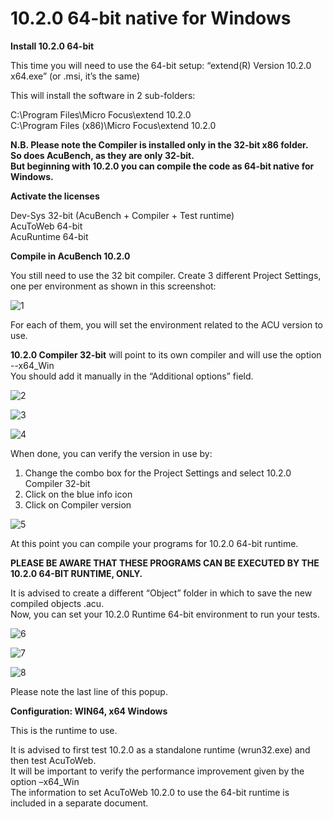# 10.2.0 64-bit native for Windows

**Install 10.2.0 64-bit**

This time you will need to use the 64-bit setup: “extend(R) Version 10.2.0 x64.exe” (or .msi, it’s the same)

This will install the software in 2 sub-folders:  

C:\Program Files\Micro Focus\extend 10.2.0  
C:\Program Files (x86)\Micro Focus\extend 10.2.0  

**N.B. Please note the Compiler is installed only in the 32-bit x86 folder.  
So does AcuBench, as they are only 32-bit.  
But beginning with 10.2.0 you can compile the code as 64-bit native for Windows.**  


**Activate the licenses**

Dev-Sys 32-bit (AcuBench + Compiler + Test runtime)  
AcuToWeb 64-bit  
AcuRuntime 64-bit  


**Compile in AcuBench 10.2.0**

You still need to use the 32 bit compiler. Create 3 different Project Settings, one per environment as shown in this screenshot:

![1](images/run64-1.png)

For each of them, you will set the environment related to the ACU version to use. 

**10.2.0 Compiler 32-bit** will point to its own compiler and will use the option --x64_Win  
You should add it manually in the “Additional options” field.  

![2](images/run64-2.png)

![3](images/run64-3.png)

![4](images/run64-4.png)

When done, you can verify the version in use by:  
1.	Change the combo box for the Project Settings and select 10.2.0 Compiler 32-bit
2.	Click on the blue info icon
3.	Click on Compiler version

![5](images/run64-5.png)

At this point you can compile your programs for 10.2.0 64-bit runtime.  

**PLEASE BE AWARE THAT THESE PROGRAMS CAN BE EXECUTED BY THE 10.2.0 64-BIT RUNTIME, ONLY.**

It is advised to create a different “Object” folder in which to save the new compiled objects .acu.  
Now, you can set your 10.2.0 Runtime 64-bit environment to run your tests.  

![6](images/run64-6.png)

![7](images/run64-7.png)

![8](images/run64-8.png)

Please note the last line of this popup.  

**Configuration: WIN64, x64 Windows**  

This is the runtime to use.  

It is advised to first test 10.2.0 as a standalone runtime (wrun32.exe) and then test AcuToWeb.  
It will be important to verify the performance improvement given by the option –x64_Win  
The information to set AcuToWeb 10.2.0 to use the 64-bit runtime is included in a separate document.  
